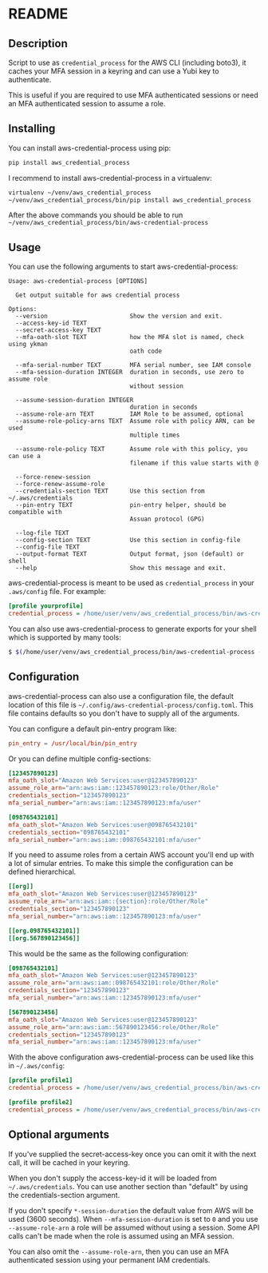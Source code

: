 # README

## Description

Script to use as `credential_process` for the AWS CLI (including boto3), it
caches your MFA session in a keyring and can use a Yubi key to authenticate.

This is useful if you are required to use MFA authenticated sessions or need
an MFA authenticated session to assume a role.

## Installing

You can install aws-credential-process using pip:

```bash
pip install aws_credential_process
```

I recommend to install aws-credential-process in a virtualenv:

```bash
virtualenv ~/venv/aws_credential_process
~/venv/aws_credential_process/bin/pip install aws_credential_process
```

After the above commands you should be able to run `~/venv/aws_credential_process/bin/aws-credential-process`

## Usage

You can use the following arguments to start aws-credential-process:

```
Usage: aws-credential-process [OPTIONS]

  Get output suitable for aws credential process

Options:
  --version                       Show the version and exit.
  --access-key-id TEXT
  --secret-access-key TEXT
  --mfa-oath-slot TEXT            how the MFA slot is named, check using ykman
                                  oath code

  --mfa-serial-number TEXT        MFA serial number, see IAM console
  --mfa-session-duration INTEGER  duration in seconds, use zero to assume role
                                  without session

  --assume-session-duration INTEGER
                                  duration in seconds
  --assume-role-arn TEXT          IAM Role to be assumed, optional
  --assume-role-policy-arns TEXT  Assume role with policy ARN, can be used
                                  multiple times

  --assume-role-policy TEXT       Assume role with this policy, you can use a
                                  filename if this value starts with @

  --force-renew-session
  --force-renew-assume-role
  --credentials-section TEXT      Use this section from ~/.aws/credentials
  --pin-entry TEXT                pin-entry helper, should be compatible with
                                  Assuan protocol (GPG)

  --log-file TEXT
  --config-section TEXT           Use this section in config-file
  --config-file TEXT
  --output-format TEXT            Output format, json (default) or shell
  --help                          Show this message and exit.
```

aws-credential-process is meant to be used as `credential_process` in your
`.aws/config` file. For example:

```ini
[profile yourprofile]
credential_process = /home/user/venv/aws_credential_process/bin/aws-credential-process --mfa-oath-slot "Amazon Web Services:test@example.com" --mfa-serial-number arn:aws:iam::123456789012:mfa/john.doe --assume-role-arn arn:aws:iam::123456789012:role/YourRole
```

You can also use aws-credential-process to generate exports for your shell which
is supported by many tools:

```bash
$ $(/home/user/venv/aws_credential_process/bin/aws-credential-process --mfa-oath-slot "Amazon Web Services:test@example.com" --mfa-serial-n  umber arn:aws:iam::123456789012:mfa/john.doe --assume-role-arn arn:aws:iam::123456789012:role/YourRole --output shell)
```

## Configuration

aws-credential-process can also use a configuration file, the default location of
this file is `~/.config/aws-credential-process/config.toml`. This file contains
defaults so you don't have to supply all of the arguments.

You can configure a default pin-entry program like:

```toml
pin_entry = /usr/local/bin/pin_entry
```

Or you can define multiple config-sections:

```toml
[123457890123]
mfa_oath_slot="Amazon Web Services:user@123457890123"
assume_role_arn="arn:aws:iam::123457890123:role/Other/Role"
credentials_section="123457890123"
mfa_serial_number="arn:aws:iam::123457890123:mfa/user"

[098765432101]
mfa_oath_slot="Amazon Web Services:user@098765432101"
credentials_section="098765432101"
mfa_serial_number="arn:aws:iam::098765432101:mfa/user"
```

If you need to assume roles from a certain AWS account you'll end up with a lot
of simular entries. To make this simple the configuration can be defined
hierarchical.

```toml
[[org]]
mfa_oath_slot="Amazon Web Services:user@123457890123"
assume_role_arn="arn:aws:iam::{section}:role/Other/Role"
credentials_section="123457890123"
mfa_serial_number="arn:aws:iam::123457890123:mfa/user"

[[org.098765432101]]
[[org.567890123456]]
```

This would be the same as the following configuration:

```toml
[098765432101]
mfa_oath_slot="Amazon Web Services:user@123457890123"
assume_role_arn="arn:aws:iam::098765432101:role/Other/Role"
credentials_section="123457890123"
mfa_serial_number="arn:aws:iam::123457890123:mfa/user"

[567890123456]
mfa_oath_slot="Amazon Web Services:user@123457890123"
assume_role_arn="arn:aws:iam::567890123456:role/Other/Role"
credentials_section="123457890123"
mfa_serial_number="arn:aws:iam::123457890123:mfa/user"
```

With the above configuration aws-credential-process can be used like this in
`~/.aws/config`:

```ini
[profile profile1]
credential_process = /home/user/venv/aws_credential_process/bin/aws-credential-process --config-section=098765432101

[profile profile2]
credential_process = /home/user/venv/aws_credential_process/bin/aws-credential-process --config-section=567890123456
```

## Optional arguments

If you've supplied the secret-access-key once you can omit it with the next call,
it will be cached in your keyring.

When you don't supply the access-key-id it will be loaded from `~/.aws/credentials`.
You can use another section than "default" by using the credentials-section argument.

If you don't specify `*-session-duration` the default value from AWS will be used
(3600 seconds). When `--mfa-session-duration` is set to `0` and you use `--assume-role-arn`
a role will be assumed without using a session. Some API calls can't be made when the role
is assumed using an MFA session.

You can also omit the `--assume-role-arn`, then you can use an MFA authenticated session
using your permanent IAM credentials.
